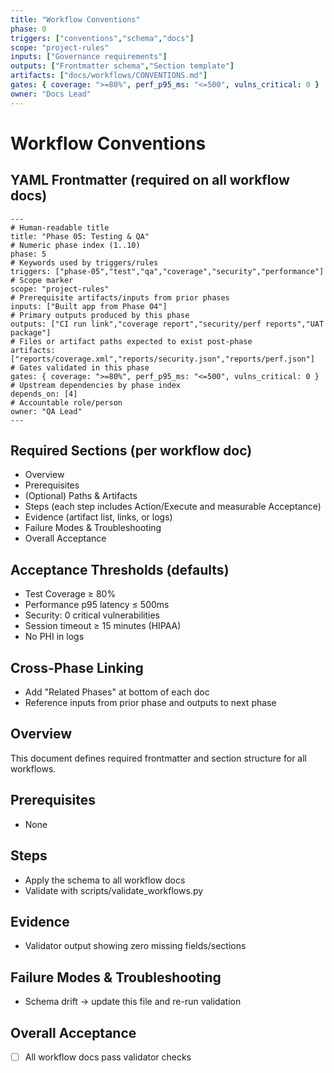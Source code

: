 ```yaml
---
title: "Workflow Conventions"
phase: 0
triggers: ["conventions","schema","docs"]
scope: "project-rules"
inputs: ["Governance requirements"]
outputs: ["Frontmatter schema","Section template"]
artifacts: ["docs/workflows/CONVENTIONS.md"]
gates: { coverage: ">=80%", perf_p95_ms: "<=500", vulns_critical: 0 }
owner: "Docs Lead"
---
```


# Workflow Conventions

## YAML Frontmatter (required on all workflow docs)
```
---
# Human-readable title
title: "Phase 05: Testing & QA"
# Numeric phase index (1..10)
phase: 5
# Keywords used by triggers/rules
triggers: ["phase-05","test","qa","coverage","security","performance"]
# Scope marker
scope: "project-rules"
# Prerequisite artifacts/inputs from prior phases
inputs: ["Built app from Phase 04"]
# Primary outputs produced by this phase
outputs: ["CI run link","coverage report","security/perf reports","UAT package"]
# Files or artifact paths expected to exist post-phase
artifacts: ["reports/coverage.xml","reports/security.json","reports/perf.json"]
# Gates validated in this phase
gates: { coverage: ">=80%", perf_p95_ms: "<=500", vulns_critical: 0 }
# Upstream dependencies by phase index
depends_on: [4]
# Accountable role/person
owner: "QA Lead"
---
```

## Required Sections (per workflow doc)
- Overview
- Prerequisites
- (Optional) Paths & Artifacts
- Steps (each step includes Action/Execute and measurable Acceptance)
- Evidence (artifact list, links, or logs)
- Failure Modes & Troubleshooting
- Overall Acceptance

## Acceptance Thresholds (defaults)
- Test Coverage ≥ 80%
- Performance p95 latency ≤ 500ms
- Security: 0 critical vulnerabilities
- Session timeout ≥ 15 minutes (HIPAA)
- No PHI in logs

## Cross-Phase Linking
- Add "Related Phases" at bottom of each doc
- Reference inputs from prior phase and outputs to next phase

## Overview
This document defines required frontmatter and section structure for all workflows.

## Prerequisites
- None

## Steps
- Apply the schema to all workflow docs
- Validate with scripts/validate_workflows.py

## Evidence
- Validator output showing zero missing fields/sections

## Failure Modes & Troubleshooting
- Schema drift → update this file and re-run validation

## Overall Acceptance
- [ ] All workflow docs pass validator checks